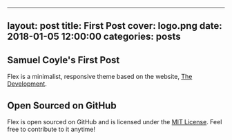 
---
layout: post
title: First Post
cover: logo.png
date:   2018-01-05 12:00:00
categories: posts
---

## Samuel Coyle's First Post 

Flex is a minimalist, responsive theme based on the website, [The Development](http://thedevelopment.co).

## Open Sourced on GitHub

Flex is open sourced on GitHub and is licensed under the [MIT License](http://opensource.org/licenses/MIT). Feel free to contribute to it anytime!
